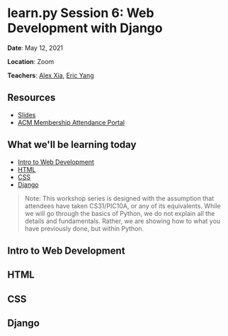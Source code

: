 # learn<span>.</span>py Session 6: Web Development with Django

**Date**: May 12, 2021

**Location**: Zoom

**Teachers**: [Alex Xia](https://github.com/khxia), [Eric Yang](https://github.com/eric8yang)

## Resources

- [Slides](https://docs.google.com/presentation/d/1s6wGAEY1QgEpCxD-nfCVepwHw3ZvgRHc80DslN32Sn8/edit?usp=sharing)
- [ACM Membership Attendance Portal](https://members.uclaacm.com/login)

## What we'll be learning today
- [Intro to Web Development](#intro-to-web-development)
- [HTML](#html)
- [CSS](#css)
- [Django](#django)


> Note: This workshop series is designed with the assumption that attendees have taken CS31/PIC10A, or any of its equivalents. While we will go through the basics of Python, we do not explain all the details and fundamentals. Rather, we are showing how to what you have previously done, but within Python.

## Intro to Web Development

## HTML

## CSS

## Django

